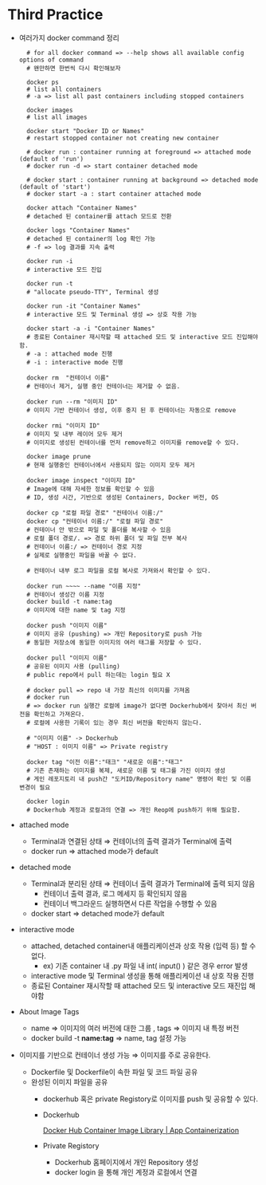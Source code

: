 # Third Practice

* 여러가지 docker command 정리
                
        # for all docker command => --help shows all available config options of command
        # 왠만하면 한번씩 다시 확인해보자

        docker ps 
        # list all containers
        # -a => list all past containers including stopped containers

        docker images
        # list all images

        docker start "Docker ID or Names"
        # restart stopped container not creating new container

        # docker run : container running at foreground => attached mode (default of 'run')
        # docker run -d => start container detached mode

        # docker start : container running at background => detached mode (default of 'start')
        # docker start -a : start container attached mode

        docker attach "Container Names" 
        # detached 된 container를 attach 모드로 전환

        docker logs "Container Names"
        # detached 된 container의 log 확인 가능
        # -f => log 결과를 지속 출력

        docker run -i
        # interactive 모드 진입

        docker run -t
        # "allocate pseudo-TTY", Terminal 생성

        docker run -it "Container Names"
        # interactive 모드 및 Terminal 생성 => 상호 작용 가능

        docker start -a -i "Container Names"
        # 종료된 Container 재시작할 때 attached 모드 및 interactive 모드 진입해야함.
        # -a : attached mode 진행
        # -i : interactive mode 진행

        docker rm  "컨테이너 이름" 
        # 컨테이너 제거, 실행 중인 컨테이너는 제거할 수 없음. 

        docker run --rm "이미지 ID"
        # 이미지 기반 컨테이너 생성, 이후 중지 된 후 컨테이너는 자동으로 remove 

        docker rmi "이미지 ID"
        # 이미지 및 내부 레이어 모두 제거
        # 이미지로 생성된 컨테이너를 먼저 remove하고 이미지를 remove할 수 있다.

        docker image prune 
        # 현재 실행중인 컨테이너에서 사용되지 않는 이미지 모두 제거 

        docker image inspect "이미지 ID"
        # Image에 대해 자세한 정보를 확인할 수 있음 
        # ID, 생성 시간, 기반으로 생성된 Containers, Docker 버전, OS 

        docker cp "로컬 파일 경로" "컨테이너 이름:/"
        docker cp "컨테이너 이름:/" "로컬 파일 경로" 
        # 컨테이너 안 밖으로 파일 및 폴더를 복사할 수 있음
        # 로컬 폴더 경로/. => 경로 하위 폴더 및 파일 전부 복사
        # 컨테이너 이름:/ => 컨테이너 경로 지정
        # 실제로 실행중인 파일을 바꿀 수 없다. 
        
        # 컨테이너 내부 로그 파일을 로컬 복사로 가져와서 확인할 수 있다.

        docker run ~~~~ --name "이름 지정" 
        # 컨테이너 생성간 이름 지정 
        docker build -t name:tag 
        # 이미지에 대한 name 및 tag 지정

        docker push "이미지 이름" 
        # 이미지 공유 (pushing) => 개인 Repository로 push 가능
        # 동일한 저장소에 동일한 이미지의 여러 태그를 저장할 수 있다.

        docker pull "이미지 이름"
        # 공유된 이미지 사용 (pulling)
        # public repo에서 pull 하는데는 login 필요 X

        # docker pull => repo 내 가장 최신의 이미지를 가져옴 
        # docker run 
        # => docker run 실행간 로컬에 image가 없다면 Dockerhub에서 찾아서 최신 버전을 확인하고 가져온다.
        # 로컬에 사용한 기록이 있는 경우 최신 버전을 확인하지 않는다.

        # "이미지 이름" -> Dockerhub 
        # "HOST : 이미지 이름" => Private registry

        docker tag "이전 이름":"태크" "새로운 이름":"태그"
        # 기존 존재하는 이미지를 복제, 새로운 이름 및 태그를 가진 이미지 생성
        # 게인 레포지토리 내 push간 "도커ID/Repository name" 명령어 확인 및 이름 변경이 필요

        docker login 
        # Dockerhub 계정과 로컬과의 연결 => 개인 Reop에 push하기 위해 필요함.


- attached mode
    - Terminal과 연결된 상태 ⇒ 컨테이너의 출력 결과가 Terminal에 출력
    - docker run ⇒ attached mode가 default
    
- detached mode
    - Terminal과 분리된 상태 ⇒ 컨테이너 출력 결과가 Terminal에 출력 되지 않음
        - 컨테이너 출력 결과, 로그 메세지 등 확인되지 않음
        - 컨테이너 백그라운드 실행하면서 다른 작업을 수행할 수 있음
    - docker start ⇒ detached mode가 default

- interactive mode
    - attached, detached container내 애플리케이션과 상호 작용 (입력 등) 할 수 없다.
        - ex) 기존  container 내 .py 파일 내 int( input() ) 같은 경우 error 발생
    - interactive mode 및 Terminal 생성을 통해 애플리케이션 내 상호 작용 진행
    - 종료된 Container 재시작할 때 attached 모드 및 interactive 모드 재진입 해야함

- About Image Tags

    - name ⇒ 이미지의 여러 버전에 대한 그룹 , tags ⇒ 이미지 내 특정 버전
    - docker build -t **name:tag** ⇒ name, tag 설정 가능   


- 이미지를 기반으로 컨테이너 생성 가능 ⇒ 이미지를 주로 공유한다.
    - Dockerfile 및 Dockerfile이 속한 파일 및 코드 파일 공유
    - 완성된 이미지 파일을 공유        
        - dockerhub 혹은 private Registory로 이미지를 push 및 공유할 수 있다.
        -  Dockerhub
    
             [Docker Hub Container Image Library | App Containerization](https://hub.docker.com/)
    
        - Private Registory
          - Dockerhub 홈페이지에서 개인 Repository 생성
          - docker login 을 통해 개인 계정과 로컬에서 연결